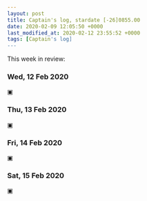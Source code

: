 ```yaml
---
layout: post
title: Captain's log, stardate [-26]0855.00
date: 2020-02-09 12:05:50 +0000
last_modified_at: 2020-02-12 23:55:52 +0000
tags: [Captain's log]
---
```


This week in review:

<!-- more -->

### Wed, 12 Feb 2020
▣

### Thu, 13 Feb 2020
▣

### Fri, 14 Feb 2020
▣

### Sat, 15 Feb 2020
▣

